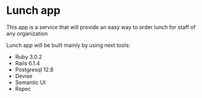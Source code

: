 # Lunch app

This app is a service that will provide an easy way to order lunch for staff of any organization

Lunch app will be built mainly by using next tools:

* Ruby 3.0.2
* Rails 6.1.4
* Postgresql 12.8
* Devise
* Semantic UI
* Rspec
